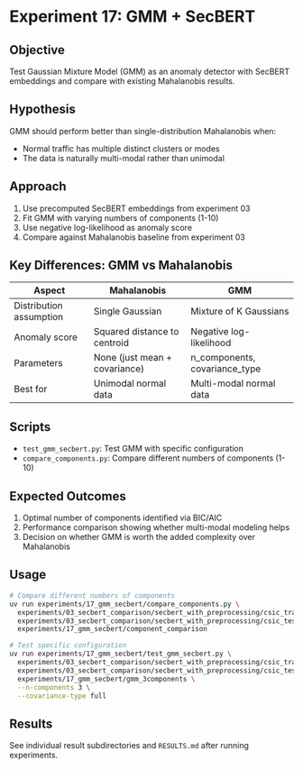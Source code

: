 # Experiment 17: GMM + SecBERT

## Objective

Test Gaussian Mixture Model (GMM) as an anomaly detector with SecBERT embeddings and compare with existing Mahalanobis results.

## Hypothesis

GMM should perform better than single-distribution Mahalanobis when:

- Normal traffic has multiple distinct clusters or modes
- The data is naturally multi-modal rather than unimodal

## Approach

1. Use precomputed SecBERT embeddings from experiment 03
2. Fit GMM with varying numbers of components (1-10)
3. Use negative log-likelihood as anomaly score
4. Compare against Mahalanobis baseline from experiment 03

## Key Differences: GMM vs Mahalanobis

| Aspect                  | Mahalanobis                   | GMM                           |
| ----------------------- | ----------------------------- | ----------------------------- |
| Distribution assumption | Single Gaussian               | Mixture of K Gaussians        |
| Anomaly score           | Squared distance to centroid  | Negative log-likelihood       |
| Parameters              | None (just mean + covariance) | n_components, covariance_type |
| Best for                | Unimodal normal data          | Multi-modal normal data       |

## Scripts

- `test_gmm_secbert.py`: Test GMM with specific configuration
- `compare_components.py`: Compare different numbers of components (1-10)

## Expected Outcomes

1. Optimal number of components identified via BIC/AIC
2. Performance comparison showing whether multi-modal modeling helps
3. Decision on whether GMM is worth the added complexity over Mahalanobis

## Usage

```bash
# Compare different numbers of components
uv run experiments/17_gmm_secbert/compare_components.py \
  experiments/03_secbert_comparison/secbert_with_preprocessing/csic_train_embeddings_converted.npz \
  experiments/03_secbert_comparison/secbert_with_preprocessing/csic_test_embeddings_converted.npz \
  experiments/17_gmm_secbert/component_comparison

# Test specific configuration
uv run experiments/17_gmm_secbert/test_gmm_secbert.py \
  experiments/03_secbert_comparison/secbert_with_preprocessing/csic_train_embeddings_converted.npz \
  experiments/03_secbert_comparison/secbert_with_preprocessing/csic_test_embeddings_converted.npz \
  experiments/17_gmm_secbert/gmm_3components \
  --n-components 3 \
  --covariance-type full
```

## Results

See individual result subdirectories and `RESULTS.md` after running experiments.
